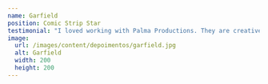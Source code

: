```yaml
---
name: Garfield
position: Comic Strip Star
testimonial: "I loved working with Palma Productions. They are creative, innovative, and really understand what it takes to create quality content."
image:
  url: /images/content/depoimentos/garfield.jpg
  alt: Garfield
  width: 200
  height: 200
---
```

